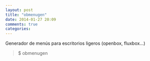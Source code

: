 ```yaml
---
layout: post
title: "obmenugen"
date: 2014-01-27 20:09
comments: true
categories: 
---
```

Generador de menús para escritorios ligeros (openbox, fluxbox...)

>$ obmenugen

